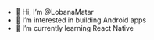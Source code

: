 - 👋 Hi, I’m @LobanaMatar
- 👀 I’m interested in building Android apps
- 🌱 I’m currently learning React Native
 
<!---
LobanaMatar/LobanaMatar is a ✨ special ✨ repository because its `README.md` (this file) appears on your GitHub profile.
You can click the Preview link to take a look at your changes.
--->
